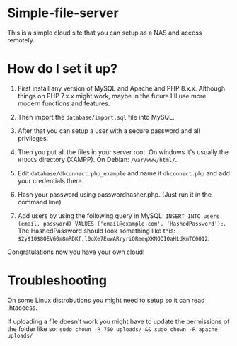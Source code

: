 # Simple-file-server

This is a simple cloud site that you can setup as a NAS and access remotely.

# How do I set it up?

1. First install any version of MySQL and Apache and PHP 8.x.x. Although things on PHP 7.x.x might work, maybe in the future I'll use more modern functions and features.

2. Then import the ```database/import.sql``` file into MySQL.

3. After that you can setup a user with a secure password and all privileges.

4. Then you put all the files in your server root. On windows it's usually the ```HTDOCS``` directory (XAMPP). On Debian: ```/var/www/html/```.

5. Edit ```database/dbconnect.php_example``` and name it ```dbconnect.php``` and add your credentials there.

6. Hash your password using passwordhasher.php. (Just run it in the command line).

7. Add users by using the following query in MySQL: ```INSERT INTO users (email, password) VALUES ('email@example.com', 'HashedPassword');```.
The HashedPassword should look something like this: ```$2y$10$8OEVG0m8mRDKf.l0oXe7EuwARryriOReeqXKNQQIOaHLdKmTC0012```.

Congratulations now you have your own cloud!


# Troubleshooting

On some Linux distrobutions you might need to setup so it can read .htaccess.

If uploading a file doesn't work you might have to update the permissions of the folder like so: ```sudo chown -R 750 uploads/ && sudo chown -R apache uploads/```